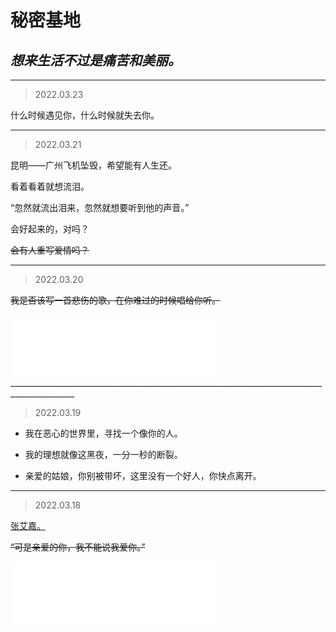 # 秘密基地

## _**想来生活不过是痛苦和美丽。**_


______________________________________________________________________________________________
> 2022.03.23


什么时候遇见你，什么时候就失去你。

______________________________________________________________________________________________
> 2022.03.21

昆明——广州飞机坠毁，希望能有人生还。

看着看着就想流泪。

“忽然就流出泪来，忽然就想要听到他的声音。”

会好起来的，对吗？



~~会有人重写爱情吗？~~

______________________________________________________________________________________________
> 2022.03.20

~~我是否该写一首悲伤的歌，在你难过的时候唱给你听。~~

<iframe frameborder="no" border="0" marginwidth="0" marginheight="0" width="330" height="100" src="//music.163.com/outchain/player?type=2&id=1807799505&auto=1&height=66"></iframe>
______________________________________________________________________________________________


> 2022.03.19

* 我在恶心的世界里，寻找一个像你的人。 

* 我的理想就像这黑夜，一分一秒的断裂。

* 亲爱的姑娘，你别被带坏，这里没有一个好人，你快点离开。

______________________________________________________________________________________________


> 2022.03.18

[张艾嘉。](https://mp.weixin.qq.com/s/txdhRhl1CDYa5k8nyigJQA)  

~~“可是亲爱的你，我不能说我爱你。”~~

<iframe frameborder="no" border="0" marginwidth="0" marginheight="0" width="330" height="100" src="//music.163.com/outchain/player?type=2&id=327441&auto=1&height=66"></iframe>
